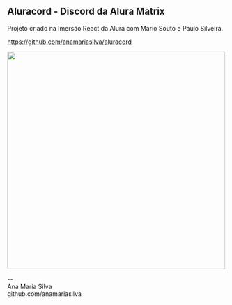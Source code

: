 ## Aluracord - Discord da Alura Matrix
Projeto criado na Imersão React da Alura com Mario Souto e Paulo Silveira.

https://github.com/anamariasilva/aluracord

[<img width='500px' src='https://aluracord-3esyltw9n-anamariasilva.vercel.app/'/>](https://aluracord-anamariasilva.vercel.app/)

--<br>
Ana Maria Silva<br>
github.com/anamariasilva
